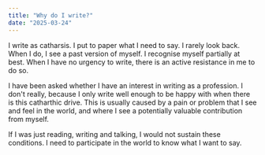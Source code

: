 ```yaml
---
title: "Why do I write?"
date: "2025-03-24"
---
```


I write as catharsis. I put to paper what I need to say. I rarely look back. When I do, I see a past version of myself. I recognise myself partially at best. When I have no urgency to write, there is an active resistance in me to do so.

I have been asked whether I have an interest in writing as a profession. I don't really, because I only write well enough to be happy with when there is this catharthic drive. This is usually caused by a pain or problem that I see and feel in the world, and where I see a potentially valuable contribution from myself.

If I was just reading, writing and talking, I would not sustain these conditions. I need to participate in the world to know what I want to say.
